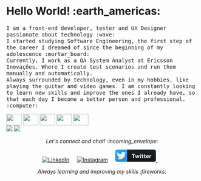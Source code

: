 <h1>Hello World! :earth_americas:</h1>
<p align="left">
  <samp>
    I am a front-end developer, tester and UX Designer passionate about technology :wave:
    <br>
    I started studying Software Engineering, the first step of the career I dreamed of since the beginning of my adolescence :mortar_board:
    <br>
    Currently, I work as a QA System Analyst at Ericsson Inovações. Where I create test scenarios and run them manually and automatically.
    <br>
    Always surrounded by technology, even in my hobbies, like playing the guitar and video games. I am constantly looking to learn new skills and improve the ones I         already have, so that each day I become a better person and professional. :computer:
  </samp>
</p>

<div>
  <img align="center" alt="" height="30" width="40" src="https://img.shields.io/badge/HTML-239120?style=for-the-badge&logo=html5&logoColor=white">
  <img align="center" alt="" height="30" width="40" src="https://img.shields.io/badge/CSS-239120?&style=for-the-badge&logo=css3&logoColor=white">
  <img align="center" alt="" height="30" width="40" src="https://img.shields.io/badge/JavaScript-F7DF1E?style=for-the-badge&logo=javascript&logoColor=black">
  <img align="center" alt="" height="30" width="40" src="https://img.shields.io/badge/React-20232A?style=for-the-badge&logo=react&logoColor=61DAFB">
  <img align="center" alt="" height="30" width="40" src="https://img.shields.io/badge/Bootstrap-563D7C?style=for-the-badge&logo=bootstrap&logoColor=white">
</div>

<div>
  <span>
      <img height="180em" src="https://github-readme-stats.vercel.app/api?username=felipegomss&show_icons=true&theme=blue-green&include_all_commits=true&count_private=true"/>
  </span>
  <span>
      <img height="180em" src="https://github-readme-stats.vercel.app/api/top-langs/?username=felipegomss&layout=compact&langs_count=7&theme=blue-green"/>
  </span>
</div>

</details>
<p align="center"> 
  <i> Let's connect and chat! :incoming_envelope: </i>
</p>

<p align="center">
  <a href="https://www.linkedin.com/in/felipegomss"><img src="https://github.com/MikeCodesDotNET/ColoredBadges/blob/master/png/social/linkedin.png" alt="LinkedIn"></a> &nbsp; &nbsp;
  <a href="https://instagram.com/felipegomss"><img src="https://github.com/MikeCodesDotNET/ColoredBadges/blob/master/png/social/instagram.png" alt="Instagram"></a> &nbsp; &nbsp;
  <a href="https://twitter.com/felipegomss"><img src="https://github.com/MikeCodesDotNET/ColoredBadges/blob/master/png/social/twitter.png" alt="Twitter">     </a> &nbsp; &nbsp;
<p align="center">
  <i> Always learning and improving my skills :fireworks: </i>
</p>
